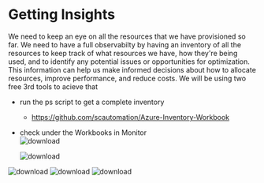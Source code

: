  # Getting Insights
We need to keep an eye on all the resources that we have provisioned so far. We need to have a full observabilty by having an inventory of all the resources to keep track of what resources we have, how they're being used, and to identify any potential issues or opportunities for optimization. This information can help us make informed decisions about how to allocate resources, improve performance, and reduce costs.
We will be using two free 3rd tools to acieve that
 -  run the ps script to get a complete inventory
	- https://github.com/scautomation/Azure-Inventory-Workbook
 - check under the Workbooks in Monitor<br>
	![download](https://github.com/salman-cissp/Deploy.WebApp.to.Azure/assets/134168108/3206d5ab-2434-4868-8ac3-b19502dee398)

	![download](https://github.com/salman-cissp/Deploy.WebApp.to.Azure/assets/134168108/d064749a-dba8-44ea-acb8-2009a6931021)


![download](https://github.com/salman-cissp/Deploy.WebApp.to.Azure/assets/134168108/49dde70e-9754-4abd-b189-0392788c147b)
![download](https://github.com/salman-cissp/Deploy.WebApp.to.Azure/assets/134168108/0f1fbb26-b7d8-4c62-bc4d-58720d68ff5c)
![download](https://github.com/salman-cissp/Deploy.WebApp.to.Azure/assets/134168108/6f9afad5-2d13-4f00-b6be-da294f77b32b)

